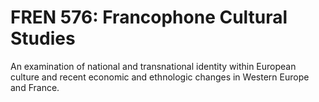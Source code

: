 # FREN 576: Francophone Cultural Studies

An examination of national and transnational identity within European culture and recent economic and ethnologic changes in Western Europe and France.